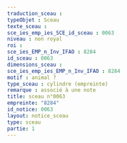 ```yaml
---
traduction_sceau : 
typeObjet : Sceau
texte_sceau : 
sce_ies_emp_ies_SCE_id_sceau : 0063
niveau : non royal
roi : 
sce_ies_EMP_n_Inv_IFAO : 8284
id_sceau : 0063
dimensions_sceau : 
sce_ies_emp_ies_EMP_n_Inv_IFAO : 8284
motif : animal ?
type_sceau : cylindre (empreinte)
remarque : associé à une note
title: sceau n°0063
empreinte: "8284"
id_notice: 0063
layout: notice_sceau
type: sceau
partie: 1
---
```

